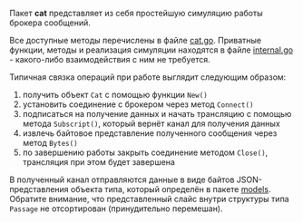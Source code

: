 Пакет **cat** представляет из себя простейшую симуляцию работы брокера сообщений.

Все доступные методы перечислены в файле [cat.go](cat.go). Приватные функции, методы и реализация симуляции находятся в файле [internal.go](internal.go) - какого-либо взаимодействия с ним не требуется.


Типичная связка операций при работе выглядит следующим образом:
1. получить объект `Cat` с помощью функции `New()`
2. установить соединение с брокером через метод `Connect()`
3. подписаться на получение данных и начать трансляцию с помощью метода `Subscript()`, который вернёт канал для получения данных
4. извлечь байтовое представление полученного сообщения через метод `Bytes()`
5. по завершению работы закрыть соединение методом `Close()`, трансляция при этом будет завершена

В полученный канал отправляются данные в виде байтов JSON-представления объекта типа, который определён в пакете [models](https://github.com/kvolis/tesgode/tree/main/models). Обратите внимание, что представленный слайс внутри структуры типа `Passage` не отсортирован (принудительно перемешан).